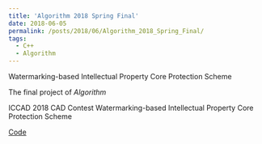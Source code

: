 ```yaml
---
title: 'Algorithm 2018 Spring Final'
date: 2018-06-05
permalink: /posts/2018/06/Algorithm_2018_Spring_Final/
tags:
  - C++
  - Algorithm
---
```


Watermarking-based Intellectual Property Core Protection Scheme

The final project of *Algorithm*

ICCAD 2018 CAD Contest Watermarking-based Intellectual Property Core Protection Scheme 

[Code](https://github.com/joeyy5588/Algorithm_2018_Spring_Final)
